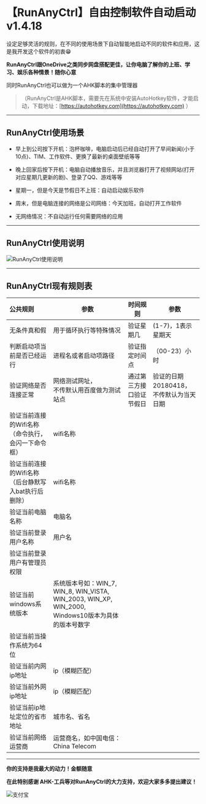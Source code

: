# 【RunAnyCtrl】自由控制软件自动启动 v1.4.18

设定足够灵活的规则，在不同的使用场景下自动智能地启动不同的软件和应用，这是我开发这个软件的初衷😁

**RunAnyCtrl跟OneDrive之类同步网盘搭配更佳，让你电脑了解你的上班、学习、娱乐各种情景！随你心意**


同时RunAnyCtrl也可以做为一个AHK脚本的集中管理器

> （RunAnyCtrl是AHK脚本，需要先在系统中安装AutoHotkey软件，才能启动，下载地址：[https://autohotkey.com](https://autohotkey.com) ）

---

## RunAnyCtrl使用场景

- 早上到公司按下开机：泡杯咖啡，电脑启动后已经自动打开了早间新闻(小于10点)、TIM、工作软件、更换了最新的桌面壁纸等等
- 晚上回家后按下开机：电脑自动播放音乐，并且浏览器打开了视频网站(打开对应星期几更新的剧)、登录了QQ、游戏等等

- 星期一，但是今天是节假日不上班：自动启动娱乐软件
- 周末，但是电脑连接的网络是公司网络：今天加班，自动打开工作软件

- 无网络情况：不自动运行任何需要网络的应用

---

## RunAnyCtrl使用说明

![RunAnyCtrl使用说明](https://raw.githubusercontent.com/hui-Zz/RunAnyCtrl/master/RunAnyCtrl使用说明.png)

---
## RunAnyCtrl现有规则表

| 公共规则                                                  | 参数                                                         | 时间规则                 | 参数                                         |
| :-------------------------------------------------------- | ------------------------------------------------------------ | ------------------------ | -------------------------------------------- |
| 无条件真和假                                              | 用于循环执行等特殊情况                                       | 验证星期几               | (1-7)，1表示星期天                           |
| 判断启动项当前是否已经运行                                | 进程名或者启动项路径                                         | 验证指定时间点           | （00-23）小时                                |
| 验证网络是否连接正常                                      | 网络测试网址，<br />不传默认用百度做为测试站点               | 通过第三方接口验证节假日 | 验证的日期20180418，<br />不传默认为当天日期 |
| 验证当前连接的Wifi名称<br />（命令执行，会闪一下命令框）  | wifi名称                                                     |                          |                                              |
| 验证当前连接的Wifi名称<br />（后台静默写入bat执行后删除） | wifi名称                                                     |                          |                                              |
| 验证当前电脑名称                                          | 电脑名                                                       |                          |                                              |
| 验证当前登录用户名称                                      | 用户名                                                       |                          |                                              |
| 验证当前登录用户有管理员权限                              |                                                              |                          |                                              |
| 验证当前windows系统版本                                   | 系统版本号如：WIN_7, WIN_8, WIN_VISTA, WIN_2003, WIN_XP, WIN_2000, <br />Windows10版本为具体的版本号数字 |                          |                                              |
| 验证当前当操作系统为64位                                  |                                                              |                          |                                              |
| 验证当前内网ip地址                                        | ip（模糊匹配）                                               |                          |                                              |
| 验证当前外网ip地址                                        | ip（模糊匹配）                                               |                          |                                              |
| 验证当前ip地址定位的省市地址                              | 城市名、省名                                                 |                          |                                              |
| 验证当前网络运营商                                        | 运营商名，如中国电信：China Telecom                          |                          |                                              |

---

**你的支持是我最大的动力！金额随意**

**在此特别感谢 AHK-工兵等对RunAnyCtrl的大力支持，欢迎大家多多提出建议！**



![支付宝](https://raw.githubusercontent.com/hui-Zz/RunAny/master/支持RunAny.jpg)
